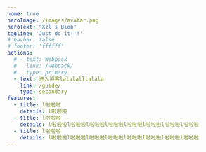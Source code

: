 ```yaml
---
home: true
heroImage: /images/avatar.png
heroText: "Xzl's Blob"
tagline: 'Just do it!!!'
# navbar: false
# footer: 'ffffff'
actions:
  # - text: Webpack
  #   link: /webpack/
  #   type: primary
  - text: 进入博客lalalalllalala
    link: /guide/
    type: secondary
features:
  - title: l啦啦啦
    details: l啦啦啦
  - title: l啦啦啦
    details: l啦啦啦l啦啦啦l啦啦啦l啦啦啦l啦啦啦l啦啦啦l啦啦啦l啦啦啦
  - title: l啦啦啦
    details: l啦啦啦l啦啦啦l啦啦啦l啦啦啦l啦啦啦l啦啦啦l啦啦啦l啦啦啦
---
```

